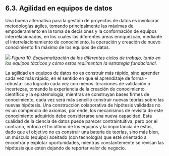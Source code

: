 ## 6.3. Agilidad en equipos de datos

Una buena alternativa para la gestión de proyectos de datos es involucrar metodologías ágiles, tomando principalmente las máximas de empoderamiento en la toma de decisiones y la conformación de equipos interrelacionados, en los cuales las diferentes áreas enriquezcan, mediante el interrelacionamiento de conocimiento, la operación y creación de nuevo conocimiento fin máximo de los equipos de datos. 

![](ilustracion_10.png)
*Figura 10. Esquematización de los diferentes ciclos de trabajo, tanto en los equipos tácticos y cómo estos realimentan la estrategia fundacional.*

La agilidad en equipos de datos no es construir más rápido, sino aprender cada vez más rápido, en el sentido en que el aprendizaje de forma -robusta- sea logrado cada vez con menos iteraciones de validación o incertezas, tomando la experiencia de la creación de conocimiento científico y la epistemología, mientras se construyan bases firmes de conocimiento, cada vez será más sencillo construir nuevas teorías sobre las nuevas hipótesis. Una construcción colaborativa de hipótesis validadas no es un compendio de axiomas, por ende, los mecanismos de revisita de este conocimiento adquirido debe considerarse una nueva capacidad. Esta cualidad de la ciencia de datos puede parecer contraintuitiva, pero por el contrario, enfoca el fin último de los equipos y la importancia de estos, dado que el objetivo no es construir una batería de teorías, sino más bien, un músculo (equipo) aceitado (con tecnología) que esté orientado a encontrar y explotar oportunidades, mientras constantemente se revisan las hipótesis que estén dejando de reportar valor de negocio.

